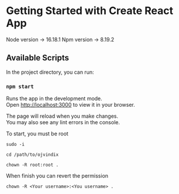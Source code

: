 # Getting Started with Create React App

Node version -> 16.18.1
Npm version -> 8.19.2

## Available Scripts

In the project directory, you can run:

### `npm start`

Runs the app in the development mode.\
Open [http://localhost:3000](http://localhost:3000) to view it in your browser.

The page will reload when you make changes.\
You may also see any lint errors in the console.


To start, you must be root

`sudo -i`

`cd /path/to/ojvindix`

`chown -R root:root .`

When finish you can revert the permission

`chown -R <Your username>:<You username> .`